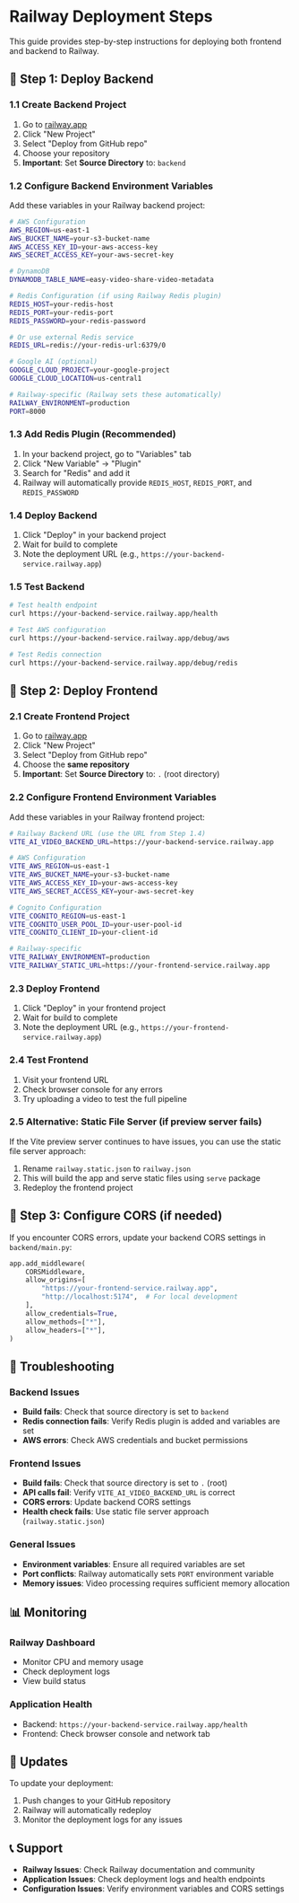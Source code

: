 # Railway Deployment Steps

This guide provides step-by-step instructions for deploying both frontend and backend to Railway.

## 🚀 **Step 1: Deploy Backend**

### 1.1 Create Backend Project

1. Go to [railway.app](https://railway.app)
2. Click "New Project"
3. Select "Deploy from GitHub repo"
4. Choose your repository
5. **Important**: Set **Source Directory** to: `backend`

### 1.2 Configure Backend Environment Variables

Add these variables in your Railway backend project:

```bash
# AWS Configuration
AWS_REGION=us-east-1
AWS_BUCKET_NAME=your-s3-bucket-name
AWS_ACCESS_KEY_ID=your-aws-access-key
AWS_SECRET_ACCESS_KEY=your-aws-secret-key

# DynamoDB
DYNAMODB_TABLE_NAME=easy-video-share-video-metadata

# Redis Configuration (if using Railway Redis plugin)
REDIS_HOST=your-redis-host
REDIS_PORT=your-redis-port
REDIS_PASSWORD=your-redis-password

# Or use external Redis service
REDIS_URL=redis://your-redis-url:6379/0

# Google AI (optional)
GOOGLE_CLOUD_PROJECT=your-google-project
GOOGLE_CLOUD_LOCATION=us-central1

# Railway-specific (Railway sets these automatically)
RAILWAY_ENVIRONMENT=production
PORT=8000
```

### 1.3 Add Redis Plugin (Recommended)

1. In your backend project, go to "Variables" tab
2. Click "New Variable" → "Plugin"
3. Search for "Redis" and add it
4. Railway will automatically provide `REDIS_HOST`, `REDIS_PORT`, and `REDIS_PASSWORD`

### 1.4 Deploy Backend

1. Click "Deploy" in your backend project
2. Wait for build to complete
3. Note the deployment URL (e.g., `https://your-backend-service.railway.app`)

### 1.5 Test Backend

```bash
# Test health endpoint
curl https://your-backend-service.railway.app/health

# Test AWS configuration
curl https://your-backend-service.railway.app/debug/aws

# Test Redis connection
curl https://your-backend-service.railway.app/debug/redis
```

## 🎨 **Step 2: Deploy Frontend**

### 2.1 Create Frontend Project

1. Go to [railway.app](https://railway.app)
2. Click "New Project"
3. Select "Deploy from GitHub repo"
4. Choose the **same repository**
5. **Important**: Set **Source Directory** to: `.` (root directory)

### 2.2 Configure Frontend Environment Variables

Add these variables in your Railway frontend project:

```bash
# Railway Backend URL (use the URL from Step 1.4)
VITE_AI_VIDEO_BACKEND_URL=https://your-backend-service.railway.app

# AWS Configuration
VITE_AWS_REGION=us-east-1
VITE_AWS_BUCKET_NAME=your-s3-bucket-name
VITE_AWS_ACCESS_KEY_ID=your-aws-access-key
VITE_AWS_SECRET_ACCESS_KEY=your-aws-secret-key

# Cognito Configuration
VITE_COGNITO_REGION=us-east-1
VITE_COGNITO_USER_POOL_ID=your-user-pool-id
VITE_COGNITO_CLIENT_ID=your-client-id

# Railway-specific
VITE_RAILWAY_ENVIRONMENT=production
VITE_RAILWAY_STATIC_URL=https://your-frontend-service.railway.app
```

### 2.3 Deploy Frontend

1. Click "Deploy" in your frontend project
2. Wait for build to complete
3. Note the deployment URL (e.g., `https://your-frontend-service.railway.app`)

### 2.4 Test Frontend

1. Visit your frontend URL
2. Check browser console for any errors
3. Try uploading a video to test the full pipeline

### 2.5 Alternative: Static File Server (if preview server fails)

If the Vite preview server continues to have issues, you can use the static file server approach:

1. Rename `railway.static.json` to `railway.json`
2. This will build the app and serve static files using `serve` package
3. Redeploy the frontend project

## 🔧 **Step 3: Configure CORS (if needed)**

If you encounter CORS errors, update your backend CORS settings in `backend/main.py`:

```python
app.add_middleware(
    CORSMiddleware,
    allow_origins=[
        "https://your-frontend-service.railway.app",
        "http://localhost:5174",  # For local development
    ],
    allow_credentials=True,
    allow_methods=["*"],
    allow_headers=["*"],
)
```

## 🐛 **Troubleshooting**

### Backend Issues

- **Build fails**: Check that source directory is set to `backend`
- **Redis connection fails**: Verify Redis plugin is added and variables are set
- **AWS errors**: Check AWS credentials and bucket permissions

### Frontend Issues

- **Build fails**: Check that source directory is set to `.` (root)
- **API calls fail**: Verify `VITE_AI_VIDEO_BACKEND_URL` is correct
- **CORS errors**: Update backend CORS settings
- **Health check fails**: Use static file server approach (`railway.static.json`)

### General Issues

- **Environment variables**: Ensure all required variables are set
- **Port conflicts**: Railway automatically sets `PORT` environment variable
- **Memory issues**: Video processing requires sufficient memory allocation

## 📊 **Monitoring**

### Railway Dashboard

- Monitor CPU and memory usage
- Check deployment logs
- View build status

### Application Health

- Backend: `https://your-backend-service.railway.app/health`
- Frontend: Check browser console and network tab

## 🔄 **Updates**

To update your deployment:

1. Push changes to your GitHub repository
2. Railway will automatically redeploy
3. Monitor the deployment logs for any issues

## 📞 **Support**

- **Railway Issues**: Check Railway documentation and community
- **Application Issues**: Check deployment logs and health endpoints
- **Configuration Issues**: Verify environment variables and CORS settings
